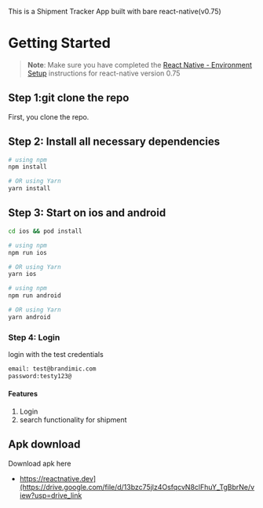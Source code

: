 This is a Shipment Tracker App built with bare react-native(v0.75)

# Getting Started

>**Note**: Make sure you have completed the [React Native - Environment Setup](https://reactnative.dev/docs/environment-setup) instructions for react-native version 0.75

## Step 1:git clone the repo 

First, you clone the repo.

## Step 2: Install all necessary dependencies
```bash
# using npm
npm install

# OR using Yarn
yarn install
```

## Step 3: Start on ios and android
```bash
cd ios && pod install

# using npm
npm run ios

# OR using Yarn
yarn ios

# using npm
npm run android

# OR using Yarn
yarn android

```

### Step 4: Login
login with the test credentials

```bash
email: test@brandimic.com
password:testy123@
```

#### Features
1. Login
2. search functionality for shipment

## Apk download
Download apk here
- https://reactnative.dev](https://drive.google.com/file/d/13bzc75jlz4OsfqcvN8clFhuY_TgBbrNe/view?usp=drive_link
